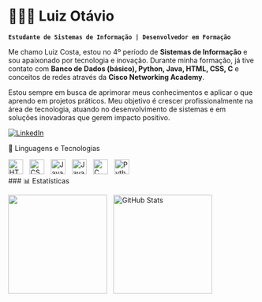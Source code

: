 # 👩🏻‍💻 Luiz Otávio 

**`Estudante de Sistemas de Informação | Desenvolvedor em Formação`**

Me chamo Luiz Costa, estou no 4º período de **Sistemas de Informação** e sou apaixonado por tecnologia e inovação. Durante minha formação, já tive contato com **Banco de Dados (básico), Python, Java, HTML, CSS, C** e conceitos de redes através da **Cisco Networking Academy**.

Estou sempre em busca de aprimorar meus conhecimentos e aplicar o que aprendo em projetos práticos. Meu objetivo é crescer profissionalmente na área de tecnologia, atuando no desenvolvimento de sistemas e em soluções inovadoras que gerem impacto positivo.
<p align="left">
  <a href="https://www.linkedin.com/in/luiz-otávio-carvalho-costa">
    <img 
        alt="LinkedIn" 
        title="Meu LinkedIn" 
        src="https://custom-icon-badges.demolab.com/badge/-LinkedIn-0077B5?style=for-the-badge&logo=linkedin&logoColor=white"
    />
</a>


🤖 Linguagens e Tecnologias

<img 
    align="left" 
    alt="HTML"
    title="HTML" 
    width="30px" 
    style="padding-right: 10px;" 
    src="https://cdn.jsdelivr.net/gh/devicons/devicon@latest/icons/html5/html5-original.svg" 
/>
<img 
    align="left" 
    alt="CSS" 
    title="CSS"
    width="30px" 
    style="padding-right: 10px;" 
    src="https://cdn.jsdelivr.net/gh/devicons/devicon@latest/icons/css3/css3-original.svg" 
/>
<img 
    align="left" 
    alt="JavaScript" 
    title="JavaScript"
    width="30px" 
    style="padding-right: 10px;" 
    src="https://cdn.jsdelivr.net/gh/devicons/devicon@latest/icons/javascript/javascript-original.svg" 
/>
<img 
    align="left" 
    alt="Java" 
    title="Java"
    width="30px" 
    style="padding-right: 10px;" 
    src="https://cdn.jsdelivr.net/gh/devicons/devicon@latest/icons/java/java-original.svg" 
/>
<img 
    align="left" 
    alt="C" 
    title="C"
    width="30px" 
    style="padding-right: 10px;" 
    src="https://cdn.jsdelivr.net/gh/devicons/devicon@latest/icons/c/c-original.svg" 
/>
<img 
    align="left" 
    alt="Python" 
    title="Python"
    width="30px" 
    style="padding-right: 10px;" 
    src="https://cdn.jsdelivr.net/gh/devicons/devicon@latest/icons/python/python-original.svg" 
/>

<br/>
<br/>
### 📊 Estatísticas
<p>
<img 
    align="left" 
    height="200"
    style="padding-right: 10px;" 
    src="https://github-readme-stats.vercel.app/api?username=LuizOtavio22&show_icons=true&theme=tokyonight&include_all_commits=true&locale=pt-br" 
/>

<img 
      align="left" 
      alt="GitHub Stats" 
      height="200"
      style="padding-right: 10px;"
      src="https://github-readme-stats.vercel.app/api/top-langs/?username=LuizOtavio22&theme=tokyonight&layout=compact&custom_title=Tecnologias&langs_count=7" 
  />


